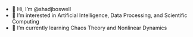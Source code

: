 - 👋 Hi, I’m @shadjboswell
- 👀 I’m interested in Artificial Intelligence, Data Processing, and Scientific Computing
- 🌱 I’m currently learning Chaos Theory and Nonlinear Dynamics

<!---
shadjboswell/shadjboswell is a ✨ special ✨ repository because its `README.md` (this file) appears on your GitHub profile.
You can click the Preview link to take a look at your changes.
--->
